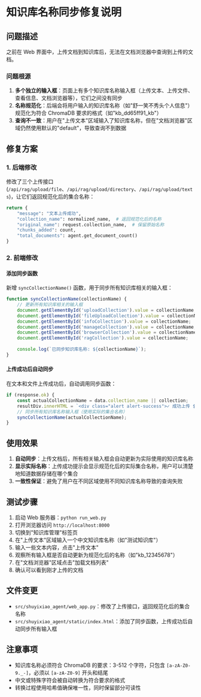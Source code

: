 # 知识库名称同步修复说明

## 问题描述

之前在 Web 界面中，上传文档到知识库后，无法在文档浏览器中查询到上传的文档。

### 问题根源

1. **多个独立的输入框**：页面上有多个知识库名称输入框（上传文本、上传文件、查看信息、文档浏览器等），它们之间没有同步
2. **名称规范化**：后端会将用户输入的知识库名称（如"舒一笑不秀头个人信息"）规范化为符合 ChromaDB 要求的格式（如"kb_dd65ff91_kb"）
3. **查询不一致**：用户在"上传文本"区域输入了知识库名称，但在"文档浏览器"区域仍然使用默认的"default"，导致查询不到数据

## 修复方案

### 1. 后端修改

修改了三个上传接口 (`/api/rag/upload/file`、`/api/rag/upload/directory`、`/api/rag/upload/texts`)，让它们返回规范化后的集合名称：

```python
return {
    "message": "文本上传成功",
    "collection_name": normalized_name,  # 返回规范化后的名称
    "original_name": request.collection_name,  # 保留原始名称
    "chunks_added": count,
    "total_documents": agent.get_document_count()
}
```

### 2. 前端修改

#### 添加同步函数

新增 `syncCollectionName()` 函数，用于同步所有知识库相关的输入框：

```javascript
function syncCollectionName(collectionName) {
    // 更新所有知识库相关的输入框
    document.getElementById('uploadCollection').value = collectionName;
    document.getElementById('fileUploadCollection').value = collectionName;
    document.getElementById('infoCollection').value = collectionName;
    document.getElementById('manageCollection').value = collectionName;
    document.getElementById('browserCollection').value = collectionName;
    document.getElementById('ragCollection').value = collectionName;
    
    console.log(`已同步知识库名称: ${collectionName}`);
}
```

#### 上传成功后自动同步

在文本和文件上传成功后，自动调用同步函数：

```javascript
if (response.ok) {
    const actualCollectionName = data.collection_name || collection;
    resultDiv.innerHTML = `<div class="alert alert-success">✓ 成功上传 ${data.chunks_added} 个文档片段到知识库 <strong>${actualCollectionName}</strong><br>总文档数: ${data.total_documents}</div>`;
    // 同步所有知识库名称输入框（使用实际的集合名称）
    syncCollectionName(actualCollectionName);
}
```

## 使用效果

1. **自动同步**：上传文档后，所有相关输入框会自动更新为实际使用的知识库名称
2. **显示实际名称**：上传成功提示会显示规范化后的实际集合名称，用户可以清楚地知道数据存储在哪个集合
3. **一致性保证**：避免了用户在不同区域使用不同知识库名称导致的查询失败

## 测试步骤

1. 启动 Web 服务器：`python run_web.py`
2. 打开浏览器访问 `http://localhost:8000`
3. 切换到"知识库管理"标签页
4. 在"上传文本"区域输入一个中文知识库名称（如"测试知识库"）
5. 输入一些文本内容，点击"上传文本"
6. 观察所有输入框是否自动更新为规范化后的名称（如"kb_12345678"）
7. 在"文档浏览器"区域点击"加载文档列表"
8. 确认可以看到刚才上传的文档

## 文件变更

- `src/shuyixiao_agent/web_app.py`：修改了上传接口，返回规范化后的集合名称
- `src/shuyixiao_agent/static/index.html`：添加了同步函数，上传成功后自动同步所有输入框

## 注意事项

- 知识库名称必须符合 ChromaDB 的要求：3-512 个字符，只包含 `[a-zA-Z0-9._-]`，必须以 `[a-zA-Z0-9]` 开头和结尾
- 中文或特殊字符会被自动转换为符合要求的格式
- 转换过程使用哈希值确保唯一性，同时保留部分可读性

